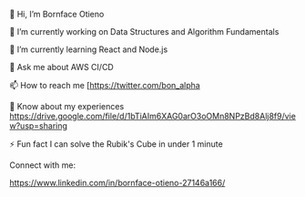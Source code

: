 👋 Hi, I’m Bornface Otieno

🔭 I’m currently working on Data Structures and Algorithm Fundamentals

🌱 I’m currently learning React and Node.js

💬 Ask me about AWS CI/CD

📫 How to reach me [https://twitter.com/bon_alpha

📄 Know about my experiences https://drive.google.com/file/d/1bTiAIm6XAG0arO3oOMn8NPzBd8Alj8f9/view?usp=sharing

⚡ Fun fact I can solve the Rubik's Cube in under 1 minute


Connect with me:

https://www.linkedin.com/in/bornface-otieno-27146a166/
<!---
BON98/BON98 is a ✨ special ✨ repository because its `README.md` (this file) appears on your GitHub profile.
You can click the Preview link to take a look at your changes.
--->
